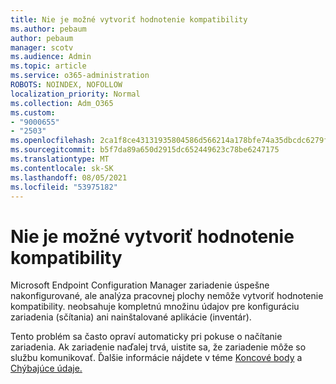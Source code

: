 ```yaml
---
title: Nie je možné vytvoriť hodnotenie kompatibility
ms.author: pebaum
author: pebaum
manager: scotv
ms.audience: Admin
ms.topic: article
ms.service: o365-administration
ROBOTS: NOINDEX, NOFOLLOW
localization_priority: Normal
ms.collection: Adm_O365
ms.custom:
- "9000655"
- "2503"
ms.openlocfilehash: 2ca1f8ce43131935804586d566214a178bfe74a35dbcdc6279f92375192bd392
ms.sourcegitcommit: b5f7da89a650d2915dc652449623c78be6247175
ms.translationtype: MT
ms.contentlocale: sk-SK
ms.lasthandoff: 08/05/2021
ms.locfileid: "53975182"
---
```

# <a name="cant-create-a-compatibility-assessment"></a>Nie je možné vytvoriť hodnotenie kompatibility

Microsoft Endpoint Configuration Manager zariadenie úspešne nakonfigurované, ale analýza pracovnej plochy nemôže vytvoriť hodnotenie kompatibility. neobsahuje kompletnú množinu údajov pre konfiguráciu zariadenia (sčítania) ani nainštalované aplikácie (inventár).

Tento problém sa často opraví automaticky pri pokuse o načítanie zariadenia. Ak zariadenie naďalej trvá, uistite sa, že zariadenie môže so službu komunikovať. Ďalšie informácie nájdete v téme [Koncové body](https://docs.microsoft.com/configmgr/desktop-analytics/enable-data-sharing#endpoints) a [Chýbajúce údaje.](https://docs.microsoft.com/configmgr/desktop-analytics/monitor-connection-health#missing-data)
